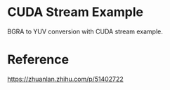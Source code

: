 # CUDA Stream Example
BGRA to YUV conversion with CUDA stream example.

# Reference
https://zhuanlan.zhihu.com/p/51402722
